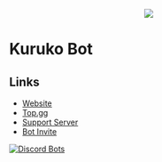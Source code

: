 <p align="center"><img src="https://cdn.goodbyepavlyi.eu/r/introduction.png"></p>

# Kuruko Bot
## Links
* [Website](https://kuruko.xyz)
* [Top.gg](https://top.gg/bot/964462999278612490)
* [Support Server](https://kuruko.xyz/go/support)
* [Bot Invite](https://kuruko.xyz/go/botinvite)

[![Discord Bots](https://top.gg/api/widget/964462999278612490.svg)](https://top.gg/bot/964462999278612490)
